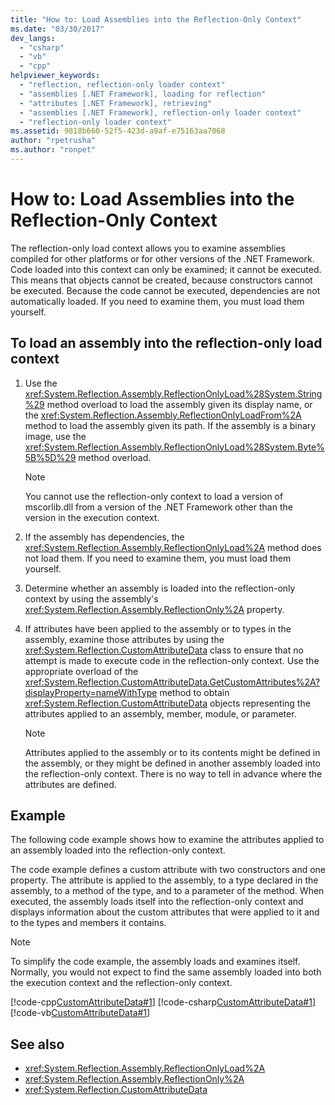 ```yaml
---
title: "How to: Load Assemblies into the Reflection-Only Context"
ms.date: "03/30/2017"
dev_langs:
  - "csharp"
  - "vb"
  - "cpp"
helpviewer_keywords:
  - "reflection, reflection-only loader context"
  - "assemblies [.NET Framework], loading for reflection"
  - "attributes [.NET Framework], retrieving"
  - "assemblies [.NET Framework], reflection-only loader context"
  - "reflection-only loader context"
ms.assetid: 9818b660-52f5-423d-a9af-e75163aa7068
author: "rpetrusha"
ms.author: "ronpet"
---
```

# How to: Load Assemblies into the Reflection-Only Context

The reflection-only load context allows you to examine assemblies compiled for other platforms or for other versions of the .NET Framework. Code loaded into this context can only be examined; it cannot be executed. This means that objects cannot be created, because constructors cannot be executed. Because the code cannot be executed, dependencies are not automatically loaded. If you need to examine them, you must load them yourself.

## To load an assembly into the reflection-only load context

1. Use the <xref:System.Reflection.Assembly.ReflectionOnlyLoad%28System.String%29> method overload to load the assembly given its display name, or the <xref:System.Reflection.Assembly.ReflectionOnlyLoadFrom%2A> method to load the assembly given its path. If the assembly is a binary image, use the <xref:System.Reflection.Assembly.ReflectionOnlyLoad%28System.Byte%5B%5D%29> method overload.

    > [!NOTE]
    > You cannot use the reflection-only context to load a version of mscorlib.dll from a version of the .NET Framework other than the version in the execution context.

2. If the assembly has dependencies, the <xref:System.Reflection.Assembly.ReflectionOnlyLoad%2A> method does not load them. If you need to examine them, you must load them yourself.

3. Determine whether an assembly is loaded into the reflection-only context by using the assembly's <xref:System.Reflection.Assembly.ReflectionOnly%2A> property.

4. If attributes have been applied to the assembly or to types in the assembly, examine those attributes by using the <xref:System.Reflection.CustomAttributeData> class to ensure that no attempt is made to execute code in the reflection-only context. Use the appropriate overload of the <xref:System.Reflection.CustomAttributeData.GetCustomAttributes%2A?displayProperty=nameWithType> method to obtain <xref:System.Reflection.CustomAttributeData> objects representing the attributes applied to an assembly, member, module, or parameter.

    > [!NOTE]
    > Attributes applied to the assembly or to its contents might be defined in the assembly, or they might be defined in another assembly loaded into the reflection-only context. There is no way to tell in advance where the attributes are defined.

## Example

The following code example shows how to examine the attributes applied to an assembly loaded into the reflection-only context.

The code example defines a custom attribute with two constructors and one property. The attribute is applied to the assembly, to a type declared in the assembly, to a method of the type, and to a parameter of the method. When executed, the assembly loads itself into the reflection-only context and displays information about the custom attributes that were applied to it and to the types and members it contains.

> [!NOTE]
> To simplify the code example, the assembly loads and examines itself. Normally, you would not expect to find the same assembly loaded into both the execution context and the reflection-only context.

[!code-cpp[CustomAttributeData#1](../../../samples/snippets/cpp/VS_Snippets_CLR/CustomAttributeData/CPP/source.cpp#1)]
[!code-csharp[CustomAttributeData#1](../../../samples/snippets/csharp/VS_Snippets_CLR/CustomAttributeData/CS/source.cs#1)]
[!code-vb[CustomAttributeData#1](../../../samples/snippets/visualbasic/VS_Snippets_CLR/CustomAttributeData/VB/source.vb#1)]

## See also

- <xref:System.Reflection.Assembly.ReflectionOnlyLoad%2A>
- <xref:System.Reflection.Assembly.ReflectionOnly%2A>
- <xref:System.Reflection.CustomAttributeData>
